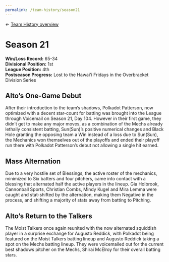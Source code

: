 ```yaml
---
permalink: /team-history/season21
---
```

← [Team History overview](/team-history)

# Season 21
**Win/Loss Record:** 65-34  
**Divisional Position:** 1st  
**League Position:** 4th  
**Postseason Progress:** Lost to the Hawai'i Fridays in the Overbracket Division Series

## Alto’s One-Game Debut

After their introduction to the team’s shadows, Polkadot Patterson, now optimized with a decent star-count for batting 
was brought into the League through Voicemail on Season 21, Day 104. However in their first game, they didn’t get to 
make any major moves, as a combination of the Mechs already lethally consistent batting, Sun(Sun)’s positive numerical 
changes and Black Hole granting the opposing team a Win instead of a loss due to Sun(Sun), the Mechanics won themselves 
out of the playoffs and ended their playoff run there with Polkadot Patterson’s debut not allowing a single hit earned.

## Mass Alternation

Due to a very hostile set of Blessings, the active roster of the mechanics, minimized to Six batters and four pitchers, 
came into contact with a blessing that alternated half the active players in the lineup. Gia Holbrook, 
Cannonball Sports, Christian Combs, Mindy Kugel and Mira Lemma were caught and stat-shifted by the alternation, 
making them Negative in the process, and shifting a majority of stats away from batting to Pitching.

## Alto’s Return to the Talkers

The Moist Talkers once again reunited with the now alternated squiddish player in a surprise exchange for Augusto 
Reddick, with Polkadot being featured on the Moist Talkers batting lineup and Augusto Reddick taking a spot on the Mechs 
batting lineup. They were voicemailed out for the current best shadows pitcher on the Mechs, Shirai McElroy for their 
overall batting stars.


